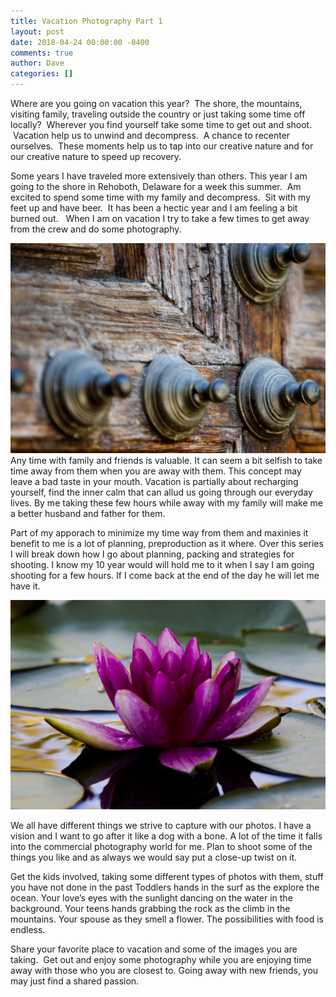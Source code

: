 ```yaml
---
title: Vacation Photography Part 1
layout: post
date: 2018-04-24 00:00:00 -0400
comments: true
author: Dave
categories: []
---
```

Where are you going on vacation this year?  The shore, the mountains, visiting family, traveling outside the country or just taking some time off locally?  Wherever you find yourself take some time to get out and shoot.  Vacation help us to unwind and decompress.  A chance to recenter ourselves.  These moments help us to tap into our creative nature and for our creative nature to speed up recovery.

Some years I have traveled more extensively than others.  This year I am going to the shore in Rehoboth, Delaware for a week this summer.  Am excited to spend some time with my family and decompress.  Sit with my feet up and have beer.  It has been a hectic year and I am feeling a bit burned out.   When I am on vacation I try to take a few times to get away from the crew and do some photography.

![Details on the door of a Medieval church in Toledo, Spain.](/uploads/2018/04/22/3810_2.jpg)Any time with family and friends is valuable.  It can seem a bit selfish to take time away from them when you are away with them.  This concept may leave a bad taste in your mouth.  Vacation is partially about recharging yourself, find the inner calm that can allud us going through our everyday lives.  By me taking these few hours while away with my family will make me a better husband and father for them.

Part of my apporach to minimize my time way from them and maxinies it benefit to me is a lot of planning, preproduction as it where.  Over this series I will break down how I go about planning, packing and strategies for shooting.  I know my 10 year would will hold me to it when I say I am going shooting for a few hours.  If I come back at the end of the day he will let me have it.

![A Lilly I can across in an amazing little public garden I came across in Madrid, Spain. ](/uploads/2018/04/22/3810.jpg)

We all have different things we strive to capture with our photos.   I have a vision and I want to go after it like a dog with a bone.  A lot of the time it falls into the commercial photography world for me.  Plan to shoot some of the things you like and as always we would say put a close-up twist on it. 

 Get the kids involved, taking some different types of photos with them, stuff you have not done in the past  Toddlers hands in the surf as the explore the ocean.  Your love’s eyes with the sunlight dancing on the water in the background.  Your teens hands grabbing the rock as the climb in the mountains.   Your spouse as they smell a flower.  The possibilities with food is endless. 

Share your favorite place to vacation and some of the images you are taking.  Get out and enjoy some photography while you are enjoying time away with those who you are closest to.  Going away with new friends, you may just find a shared passion.